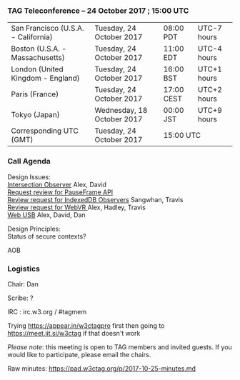 ### TAG Teleconference – 24 October 2017 ; 15:00 UTC

<table>
<tr><td> San Francisco (U.S.A. - California) <td> Tuesday, 24 October 2017 <td> 08:00 PDT <td> UTC-7 hours
<tr><td> Boston (U.S.A. - Massachusetts) <td> Tuesday, 24 October 2017 <td> 11:00 EDT <td> UTC-4 hours
<tr><td> London (United Kingdom - England) <td> Tuesday, 24 October 2017 <td> 16:00 BST <td> UTC+1 hours
<tr><td> Paris (France) <td> Tuesday, 24 October 2017 <td> 17:00 CEST <td> UTC+2 hours
<tr><td> Tokyo (Japan) <td> Wednesday, 18 October 2017 <td> 00:00 JST <td> UTC+9 hours
<tr><td> Corresponding UTC (GMT) <td> Tuesday, 24 October 2017 <td colspan=2> 15:00 UTC
</table>

### Call Agenda

Design Issues:  
[Intersection Observer](https://github.com/w3ctag/design-reviews/issues/197) Alex, David  
[Request review for PauseFrame API](https://github.com/w3ctag/design-reviews/issues/196)   
[Review request for IndexedDB Observers](https://github.com/w3ctag/design-reviews/issues/189) Sangwhan, Travis  
[Review request for WebVR ](https://github.com/w3ctag/design-reviews/issues/185) Alex, Hadley, Travis  
[Web USB](https://github.com/w3ctag/design-reviews/issues/108) Alex, David, Dan  

Design Principles:  
Status of secure contexts?  

AOB

### Logistics

Chair: Dan

Scribe: ?

IRC : irc.w3.org / #tagmem

Trying https://appear.in/w3ctagpro first then going to https://meet.jit.si/w3ctag if that doesn't work

*Please note*: this meeting is open to TAG members and invited guests. If you would like to participate, please email the chairs.

Raw minutes: https://pad.w3ctag.org/p/2017-10-25-minutes.md

